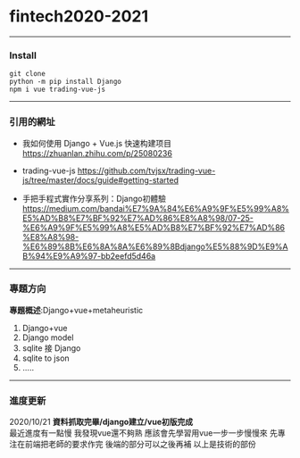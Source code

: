 # fintech2020-2021
***
### Install
```
git clone
python -m pip install Django
npm i vue trading-vue-js
```
***
### 引用的網址
+ 我如何使用 Django + Vue.js 快速构建项目
<https://zhuanlan.zhihu.com/p/25080236>


+ trading-vue-js
<https://github.com/tvjsx/trading-vue-js/tree/master/docs/guide#getting-started>

+ 手把手程式實作分享系列：Django初體驗
<https://medium.com/bandai%E7%9A%84%E6%A9%9F%E5%99%A8%E5%AD%B8%E7%BF%92%E7%AD%86%E8%A8%98/07-25-%E6%A9%9F%E5%99%A8%E5%AD%B8%E7%BF%92%E7%AD%86%E8%A8%98-%E6%89%8B%E6%8A%8A%E6%89%8Bdjango%E5%88%9D%E9%AB%94%E9%A9%97-bb2eefd5d46a>

***
### 專題方向

**專題概述**:Django+vue+metaheuristic

1. Django+vue
2. Django model 
3. sqlite 接 Django
4. sqlite to json
5. .....
***
### 進度更新
2020/10/21 
__資料抓取完畢/django建立/vue初版完成__  
最近進度有一點慢
我發現vue還不夠熟
應該會先學習用vue一步一步慢慢來
先專注在前端把老師的要求作完
後端的部分可以之後再補
以上是技術的部份




